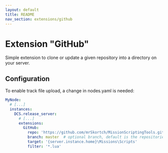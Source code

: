 ```yaml
---
layout: default
title: README
nav_section: extensions/github
---
```


# Extension "GitHub"
Simple extension to clone or update a given repository into a directory on your server.

## Configuration
To enable track file upload, a change in nodes.yaml is needed:
```yaml
MyNode:
  # [...]
  instances:
    DCS.release_server:
      # [...]
      extensions:
        GitHub:
          repo: 'https://github.com/mrSkortch/MissionScriptingTools.git'
          branch: master  # optional branch, default is the repositories default branch (e. g. main or master)
          target: '{server.instance.home}\Missions\Scripts'
          filter: '*.lua'
```

